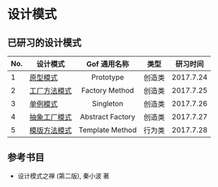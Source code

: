 # 设计模式

## 已研习的设计模式

| No. | 设计模式 | Gof 通用名称 | 类型 | 研习时间 | 
| ------- | ------- | :-------: | :-------: | :-------: |
| 1 | [原型模式](src/io/github/jingweiwang/DesignPatterns/prototype) | Prototype | 创造类 | 2017.7.24 |
| 2 | [工厂方法模式](src/io/github/jingweiwang/DesignPatterns/factory) | Factory Method | 创造类 | 2017.7.25 |
| 3 | [单例模式](src/io/github/jingweiwang/DesignPatterns/singleton) | Singleton | 创造类 | 2017.7.26 |
| 4 | [抽象工厂模式](src/io/github/jingweiwang/DesignPatterns/abstractFactory) | Abstract Factory | 创造类 | 2017.7.27 |
| 5 | [模版方法模式](src/io/github/jingweiwang/DesignPatterns/template) | Template Method | 行为类 | 2017.7.28 |

## 参考书目

- 设计模式之禅 (第二版), 秦小波 著

